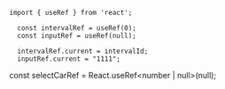 ```tsx
import { useRef } from 'react';

  const intervalRef = useRef(0);
  const inputRef = useRef(null);
  
  intervalRef.current = intervalId;
  inputRef.current = "1111";
```

const selectCarRef = React.useRef<number | null>(null);